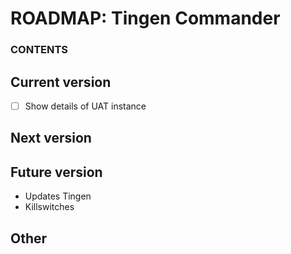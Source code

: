 # ROADMAP: Tingen Commander

### CONTENTS

## Current version

- [ ] Show details of UAT instance


## Next version




## Future version

- Updates Tingen
- Killswitches

## Other
